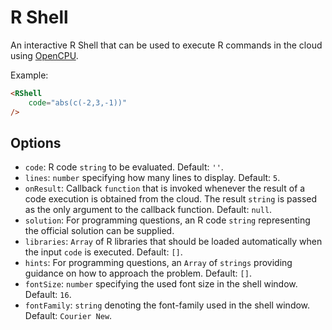 # R Shell

An interactive R Shell that can be used to execute R commands in the cloud using [OpenCPU](https://www.opencpu.org/).

Example:

``` html
<RShell
    code="abs(c(-2,3,-1))"
/>
```

## Options

* `code`: R code `string` to be evaluated. Default: `''`.
* `lines`: `number` specifying how many lines to display. Default: `5`.
* `onResult`: Callback `function` that is invoked whenever the result of a code execution is obtained from the cloud. The result `string` is passed as the only argument to the callback function. Default: `null`.
* `solution`: For programming questions, an R code `string` representing the official solution can be supplied.
* `libraries`: `Array` of R libraries that should be loaded automatically when the input `code` is executed. Default: `[]`.
* `hints`: For programming questions, an `Array` of `strings` providing guidance on how to approach the problem. Default: `[]`.
* `fontSize`: `number` specifying the used font size in the shell window. Default: `16`.
* `fontFamily`: `string` denoting the font-family used in the shell window. Default: `Courier New`.
